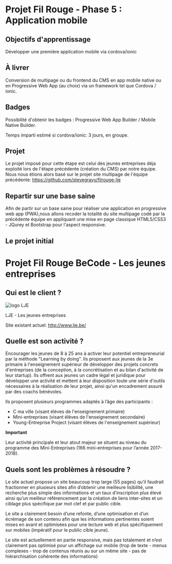 # Projet Fil Rouge - Phase 5 : Application mobile

## Objectifs d'apprentissage

Développer une première application mobile via cordova/ionic

## À livrer

Conversion de multipage ou du frontend du CMS en app mobile native ou en Progressive Web App (au choix) via un framework tel que Cordova / ionic.

## Badges

Possibilité d'obtenir les badges : Progressive Web App Builder / Mobile Native Builder.

Temps imparti estimé si cordova/ionic: 3 jours, en groupe.

## Projet

Le projet imposé pour cette étape est celui des jeunes entreprises déja exploité lors de l'étape précédente (création du CMS) par notre équipe. Nous nous étions alors basé sur le projet site multipage de l'équipe précédente: https://github.com/stevegravy/filrouge-lje


## Repartir sur une base saine

Afin de partir sur un base saine pour réaliser une application en progressive web app (PWA),nous allons recoder la totalité du site multipage codé par la précédente équipe en appliquant une mise en page classique HTML5/CSS3 - JQurey et Bootstrap pour l'aspect responsive. 


## Le projet initial

# Projet Fil Rouge BeCode - Les jeunes entreprises

## Qui est le client ?

![logo LJE](http://lje.be/images/logosLJE/LJE-Logo.jpg)

LJE - Les jeunes entreprises

Site existant actuel: http://www.lje.be/


## Quelle est son activité ?

Encourager les jeunes de 8 à 25 ans à activer leur potentiel entrepreneurial par la méthode "Learning by doing". Ils proposent aux jeunes de la 3e primaire à l'enseignement supérieur de développer des projets concrets d'entreprises (de la conception, à la concrétisation et au bilan d'activité de leur startup). Ils offrent aux jeunes un cadre légal et juridique pour développer une activité et mettent à leur disposition toute une série d'outils nécessaires à la réalisation de leur projet, ainsi qu'un encadrement assuré par des coachs bénévoles. 

Ils proposent plusieurs programmes adaptés à l’âge des participants :

* C ma ville (visant élèves de l'enseignement primaire) 
* Mini-entreprises (visant élèves de l'enseignement secondaire)
* Young-Entreprise Project (visant élèves de l'enseignement supérieur)

**Important**

Leur activité principale et leur atout majeur se situent au niveau du programme des Mini-Entreprises (166 mini-entreprises pour l’année 2017-2018).

## Quels sont les problèmes à résoudre ?

Le site actuel propose un site beaucoup trop large (55 pages) qu’il faudrait fractionner en plusieurs sites afin d’obtenir une meilleure lisibilité, une recherche plus simple des informations et un taux d’inscription plus élevé ainsi qu’un meilleur référencement par la création de liens inter-sites et un ciblage plus spécifique par mot clef et par public cible.

Le site a clairement besoin d’une refonte, d’une optimisation et d’un écrémage de son contenu afin que les informations pertinentes soient mises en avant et optimisées pour une lecture web et plus spécifiquement sur mobiles (impératif pour le public cible jeune).

Le site est actuellement en partie responsive, mais pas totalement et n’est clairement pas optimisé pour un affichage sur mobile (trop de texte - menus complexes - trop de contenus réunis au sur un même site - pas de hiérarchisation cohérente des informations)
